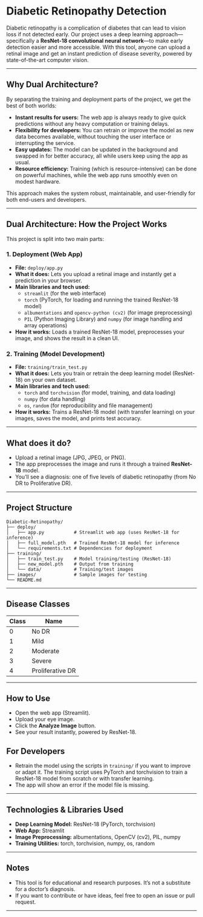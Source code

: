 # Diabetic Retinopathy Detection

Diabetic retinopathy is a complication of diabetes that can lead to vision loss if not detected early. 
Our project uses a deep learning approach—specifically a **ResNet-18 convolutional neural network**—to make early detection easier and more accessible.
With this tool, anyone can upload a retinal image and get an instant prediction of disease severity, powered by state-of-the-art computer vision.

---

## Why Dual Architecture?

By separating the training and deployment parts of the project, we get the best of both worlds:
- **Instant results for users:** The web app is always ready to give quick predictions without any heavy computation or training delays.
- **Flexibility for developers:** You can retrain or improve the model as new data becomes available, without touching the user interface or interrupting the service.
- **Easy updates:** The model can be updated in the background and swapped in for better accuracy, all while users keep using the app as usual.
- **Resource efficiency:** Training (which is resource-intensive) can be done on powerful machines, while the web app runs smoothly even on modest hardware.

This approach makes the system robust, maintainable, and user-friendly for both end-users and developers.

---

## Dual Architecture: How the Project Works

This project is split into two main parts:

### 1. Deployment (Web App)
- **File:** `deploy/app.py`
- **What it does:** Lets you upload a retinal image and instantly get a prediction in your browser.
- **Main libraries and tech used:**
  - `streamlit` (for the web interface)
  - `torch` (PyTorch, for loading and running the trained ResNet-18 model)
  - `albumentations` and `opencv-python (cv2)` (for image preprocessing)
  - `PIL` (Python Imaging Library) and `numpy` (for image handling and array operations)
- **How it works:** Loads a trained ResNet-18 model, preprocesses your image, and shows the result in a clean UI.

### 2. Training (Model Development)
- **File:** `training/train_test.py`
- **What it does:** Lets you train or retrain the deep learning model (ResNet-18) on your own dataset.
- **Main libraries and tech used:**
  - `torch` and `torchvision` (for model, training, and data loading)
  - `numpy` (for data handling)
  - `os`, `random` (for reproducibility and file management)
- **How it works:** Trains a ResNet-18 model (with transfer learning) on your images, saves the model, and prints test accuracy.

---

## What does it do?
- Upload a retinal image (JPG, JPEG, or PNG).
- The app preprocesses the image and runs it through a trained **ResNet-18** model.
- You’ll see a diagnosis: one of five levels of diabetic retinopathy (from No DR to Proliferative DR).

---

## Project Structure
```
Diabetic-Retinopathy/
├── deploy/
│   ├── app.py           # Streamlit web app (uses ResNet-18 for inference)
│   ├── full_model.pth   # Trained ResNet-18 model for inference
│   └── requirements.txt # Dependencies for deployment
├── training/
│   ├── train_test.py    # Model training/testing (ResNet-18)
│   ├── new_model.pth    # Output from training
│   └── data/            # Training/test images
├── images/              # Sample images for testing
└── README.md
```

---

## Disease Classes
| Class | Name              |
|-------|-------------------|
| 0     | No DR             |
| 1     | Mild              |
| 2     | Moderate          |
| 3     | Severe            |
| 4     | Proliferative DR  |

---

## How to Use
- Open the web app (Streamlit).
- Upload your eye image.
- Click the **Analyze Image** button.
- See your result instantly, powered by ResNet-18.

## For Developers
- Retrain the model using the scripts in `training/` if you want to improve or adapt it. The training script uses PyTorch and torchvision to train a ResNet-18 model from scratch or with transfer learning.
- The app will show an error if the model file is missing.

---

## Technologies & Libraries Used
- **Deep Learning Model:** ResNet-18 (PyTorch, torchvision)
- **Web App:** Streamlit
- **Image Preprocessing:** albumentations, OpenCV (cv2), PIL, numpy
- **Training Utilities:** torch, torchvision, numpy, os, random

---

## Notes
- This tool is for educational and research purposes. It’s not a substitute for a doctor’s diagnosis.
- If you want to contribute or have ideas, feel free to open an issue or pull request.

---





